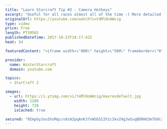 ```yaml
---
title: "Learn Starcraft Tip #2 - Camera Hotkeys"
excerpt: "Useful for all races almost all of the time :) More detailed guides/tutorials under the learn to play starcraft playlist."
originalUrl: https://youtube.com/watch?v=t4Ml0nAWcig
type: video
price: Free
length: PT1M56S
publishedDateTime: 2017-10-23T18:17:42Z
heat: 54

featuredContent: "<iframe width=\"800\" height=\"500\" frameborder=\"0\" src=\"https://www.youtube.com/embed/t4Ml0nAWcig\" allow=\"accelerometer; autoplay; encrypted-media; gyroscope; picture-in-picture\" allowfullscreen></iframe>"

provider:
  name: WinterStarcraft
  domain: youtube.com

topics:
  - StarCraft 2

images:
  - url: https://i.ytimg.com/vi/t4Ml0nAWcig/maxresdefault.jpg
    width: 1280
    height: 720
    isCached: true

secured: "0ImpUyJou1hsMqs/u9zAZpqAnK37vWSb5I2h1c1kvZ4gJwSsqBDRHU3m7b9CaVJeVSLljeoXODZf9OlCjCzz52p8OD9pEeCDP3KLQvUrdBfzbVJVaR/iyyFrrsYv4cwPpdxry4tSCXM3uQRA2wv2vuNyKs+ZcELiPxYa7E8UaqIxXtS15WMCDHK3mAJvddfg8MhMnbxdkTkO2xn0MF+FnQX6MltntCGOfTv/E1sPcXiG+gszRr/zajcQAhQO9BmfdNuH0Mswx7ZezaK+oaqfPJkt2QlxJoBzkEhe2c4/gTQTmaeuTBC/nYbJBFifDf5dopSIwLNodgoPVZzU1fzwCp02yg1hN1KXRrOiEaL/ZxNvkYUDpu5EYGD/ptwsTwl3jH+HHiN+rk7EzZNQti5V0UxaD6wuO35fEqpfc+PH/vU=;fUTjWNW3fAlL2cHrqTd4Yw=="
---
```


